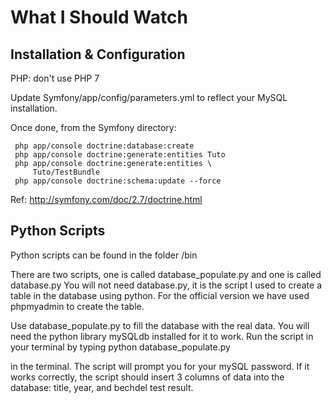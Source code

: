 What I Should Watch
===================


Installation & Configuration
----------------------------

PHP: don't use PHP 7

Update Symfony/app/config/parameters.yml to reflect
your MySQL installation.

Once done, from the Symfony directory:

     php app/console doctrine:database:create
     php app/console doctrine:generate:entities Tuto
     php app/console doctrine:generate:entities \
         Tuto/TestBundle
     php app/console doctrine:schema:update --force

Ref: http://symfony.com/doc/2.7/doctrine.html

Python Scripts
--------------

Python scripts can be found in the folder /bin

There are two scripts, one is called database_populate.py and one is called database.py
You will not need database.py, it is the script I used to create a table in the database using python.
For the official version we have used phpmyadmin to create the table.

Use database_populate.py to fill the database with the real data. You will need
the python library mySQLdb installed for it to work. Run the script in your terminal
by typing
     python database_populate.py

in the terminal. The script will prompt you for your mySQL password. If it works correctly,
the script should insert 3 columns of data into the database: title, year, and bechdel test
result.
